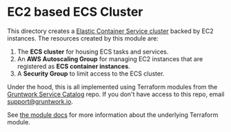 # EC2 based ECS Cluster

This directory creates a [Elastic Container Service cluster](https://aws.amazon.com/ecs/) backed by EC2
instances. The resources created by this module are:

1. The **ECS cluster** for housing ECS tasks and services.
1. An **AWS Autoscaling Group** for managing EC2 instances that are registered as **ECS container instances**.
1. A **Security Group** to limit access to the ECS cluster.

Under the hood, this is all implemented using Terraform modules from the [Gruntwork Service
Catalog](https://github.com/gruntwork-io/terraform-aws-service-catalog) repo. If you don't have access to this repo, email
[support@gruntwork.io](mailto:support@gruntwork.io).

See [the module docs](https://github.com/gruntwork-io/terraform-aws-service-catalog/tree/v0.34.1/modules/services/ecs-cluster) for more
information about the underlying Terraform module.
